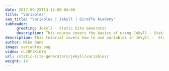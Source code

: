 ```yaml
---
date: 2017-09-25T13:12:00-04:00
title: "Variables"
seo_title: "Variables | Jekyll | Giraffe Academy"
subheader:
     greeting: Jekyll - Static Site Generator
     description: This course covers the basics of using Jekyll - Static Site Generator. Work your way through the videos and we'll teach you everything you need to know to create a professional and scalable website or blog!
description: This tutorial covers how to use variables in Jekyll -  Static Site Generator.
author: Mike Dane
image: variables.png
video: nLJBF2KiOZw
url: /static-site-generators/jekyll/variables/
weight: 14
---
```

